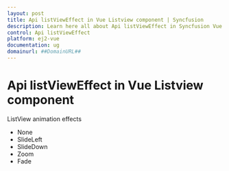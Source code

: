 ```yaml
---
layout: post
title: Api listViewEffect in Vue Listview component | Syncfusion
description: Learn here all about Api listViewEffect in Syncfusion Vue Listview component of Syncfusion Essential JS 2 and more.
control: Api listViewEffect 
platform: ej2-vue
documentation: ug
domainurl: ##DomainURL##
---
```


# Api listViewEffect in Vue Listview component

ListView animation effects
* None
* SlideLeft
* SlideDown
* Zoom
* Fade